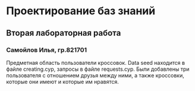 <h1>Проектирование баз знаний</h1>
<H2>Вторая лабораторная работа</h2>
<h3>Самойлов Илья, гр.821701</h3>
Предметная область пользователи кроссовок. Data seed находится в файле creating.cyp,
запросы в файле requests.cyp.
Были добавлены три пользователя с отношением друзья между ними,
а также кроссовки, которые они имеют и которые им нравятся.
